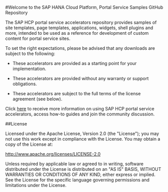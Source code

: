 #Welcome to the SAP HANA Cloud Platform, Portal Service Samples GitHub Repository

The SAP HCP portal service accelerators repository provides samples of site templates, page templates, applications, widgets, shell plugins and more, intended to be used as a reference for development of custom content for portal service sites.

To set the right expectations, please be advised that any downloads are subject to the following:

* These accelerators are provided as a starting point for your implementation.

* These accelerators are provided without any warranty or support obligations.

* These accelerators are subject to the full terms of the license agreement (see below).

Click [here](http://scn.sap.com/community/hana-cloud-portal/blog/2016/06/14/accelerate-your-sap-hana-cloud-platform-portal-service-implementation) to receive more information on using SAP HCP portal service accelerators, access how-to guides and join the community discussion.

##License

Licensed under the Apache License, Version 2.0 (the "License"); you may not use this work except in compliance with the License. You may obtain a copy of the License at:

http://www.apache.org/licenses/LICENSE-2.0

Unless required by applicable law or agreed to in writing, software distributed under the License is distributed on an "AS IS" BASIS, WITHOUT WARRANTIES OR CONDITIONS OF ANY KIND, either express or implied. See the License for the specific language governing permissions and limitations under the License.
